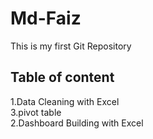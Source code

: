 # Md-Faiz
This is my first  Git Repository 

## Table of content

1.Data Cleaning with Excel</br>
3.pivot table</br>
2.Dashboard Building with Excel
